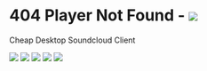 # 404 Player Not Found - <img src="https://img.shields.io/static/v1?label=Download&style=for-the-badge&color=blue&link=https://github.com/MrMysterius/404-Player-Not-Found/releases&message=Click%20Here" />

Cheap Desktop Soundcloud Client

<img src="https://img.shields.io/github/v/release/MrMysterius/404-Player-Not-Found?style=for-the-badge" />
<img src="https://img.shields.io/github/downloads/MrMysterius/404-Player-Not-Found/latest/total?style=for-the-badge" />
<img src="https://img.shields.io/github/issues/MrMysterius/404-Player-Not-Found?style=for-the-badge" />
<img src="https://img.shields.io/github/license/MrMysterius/404-Player-Not-Found?style=for-the-badge" />
<img src="https://img.shields.io/github/commit-activity/m/MrMysterius/404-Player-Not-Found?style=for-the-badge" />
